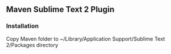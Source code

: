 ## Maven Sublime Text 2 Plugin

### Installation
Copy Maven folder to ~/Library/Application Support/Sublime Text 2/Packages directory	